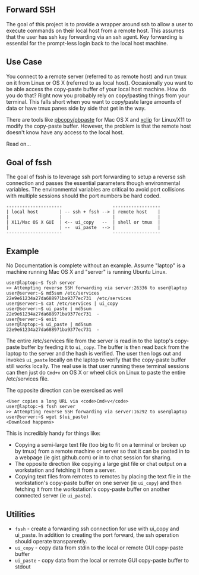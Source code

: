 Forward SSH
-----------

The goal of this project is to provide a wrapper around ssh to allow a user to execute commands on their local host from a remote host.  This assumes that the user has ssh key forwarding via an ssh agent.  Key forwarding is essential for the prompt-less login back to the local host machine.

Use Case
--------

You connect to a remote server (referred to as remote host) and run tmux on it from Linux or OS X (referred to as local host).  Occasionally you want to be able access the copy-paste buffer of your local host machine.  How do you do that?  Right now you probably rely on copy/pasting things from your terminal.  This falls short when you want to copy/paste large amounts of data or have tmux panes side by side that get in the way.

There are tools like [pbcopy/pbpaste](https://developer.apple.com/library/mac/documentation/Darwin/Reference/ManPages/man1/pbcopy.1.html) for Mac OS X and [xclip](http://xclip.sourceforge.net/) for Linux/X11 to modify the copy-paste buffer.  However, the problem is that the remote host doesn't know have any access to the local host.

Read on...

Goal of fssh
------------

The goal of fssh is to leverage ssh port forwarding to setup a reverse ssh connection and passes the essential parameters though environmental variables.  The environmental variables are critical to avoid port collisions with multiple sessions should the port numbers be hard coded.

	---------------------                   ------------------
	| local host        | -- ssh + fssh --> | remote host    |
	|                   |                   |                |
	| X11/Mac OS X GUI  | <-- ui_copy   --  | shell or tmux  |
	|                   | --  ui_paste  --> |                |
	---------------------                   ------------------

Example
-------

No Documentation is complete without an example.  Assume "laptop" is a machine running Mac OS X and "server" is running Ubuntu Linux.

	user@laptop:~$ fssh server
	>> Attempting reverse SSH forwarding via server:26336 to user@laptop
	user@server:~$ md5sum /etc/services
	22e9e61234a27da688971ba9377ec731  /etc/services
	user@server:~$ cat /etc/services | ui_copy
	user@server:~$ ui_paste | md5sum
	22e9e61234a27da688971ba9377ec731  -
	user@server:~$ exit
	user@laptop:~$ ui_paste | md5sum
	22e9e61234a27da688971ba9377ec731  -

The entire /etc/services file from the server is read in to the laptop's copy-paste buffer by feeding it to <code>ui_copy</code>.  The buffer is then read back from the laptop to the server and the hash is verified.  The user then logs out and invokes <code>ui_paste</code> locally on the laptop to verify that the copy-paste buffer still works locally.  The real use is that user running these terminal sessions can then just do <code>Cmd+v</code> on OS X or wheel click on Linux to paste the entire /etc/services file.

The opposite direction can be exercised as well

	<User copies a long URL via <code>Cmd+v</code>
	user@laptop:~$ fssh server
	>> Attempting reverse SSH forwarding via server:16292 to user@laptop
	user@server:~$ wget $(ui_paste)
	<Download happens>

This is incredibly handy for things like:
* Copying a semi-large text file (too big to fit on a terminal or broken up by tmux) from a remote machine or server so that it can be pasted in to a webpage (ie gist.github.com) or in to chat session for sharing.
* The opposite direction like copying a large gist file or chat output on a workstation and fetching it from a server.
* Copying text files from remotes to remotes by placing the text file in the workstation's copy-paste buffer on one server (ie <code>ui_copy</code>) and then fetching it from the workstation's copy-paste buffer on another connected server (ie <code>ui_paste</code>).


Utilities
---------
* <code>fssh</code> - create a forwarding ssh connection for use with ui_copy and ui_paste.  In addition to creating the port forward, the ssh operation should operate transparently.
* <code>ui_copy</code> - copy data from stdin to the local or remote GUI copy-paste buffer
* <code>ui_paste</code> - copy data from the local or remote GUI copy-paste buffer to stdout
